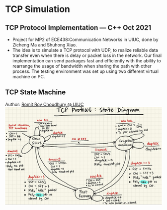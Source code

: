 # TCP Simulation
## TCP Protocol Implementation — C++ Oct 2021
* Project for MP2 of ECE438:Communication Networks in UIUC, done by Zicheng Ma and Shuhong Xiao.
* The idea is to simulate a TCP protocol with UDP, to realize reliable data transfer even when there is delay or packet loss in the network. Our final implementation can send packages fast and efficiently with the ability to rearrange the usage of bandwidth when sharing the path with other process. The testing environment was set up using two different virtual machine on PC.
## TCP State Machine
Author: [Romit Roy Choudhury @ UIUC](https://croy.web.engr.illinois.edu/)<br/>
![TCP](https://github.com/Doom-Prophet/Simulate-TCP-by-UDP/blob/main/TCP.jpg)

